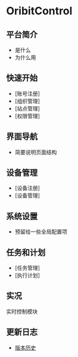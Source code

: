 # OribitControl

## 平台简介

- 是什么
- 为什么用

## 快速开始

- [账号注册]
- [组织管理]
- [站点管理]
- [权限管理]

## 界面导航

- 简要说明页面结构

## 设备管理

- [设备注册]
- [设备管理]

## 系统设置

- 预留给一些全局配置项

## 任务和计划

- [任务管理]
- [执行计划]

## 实况

实时控制模块

## 更新日志

- [版本历史](./changelog.md)
